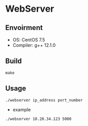 # WebServer
## Envoirment
- OS: CentOS 7.5
- Compiler: g++ 12.1.0
## Build
```
make
```
## Usage
```
./webserver ip_address port_number
```
- example
```
./webserver 10.20.34.123 5000
```

